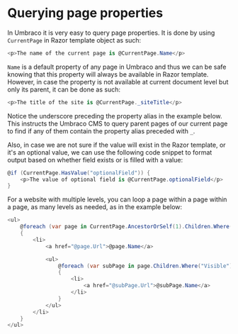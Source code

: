 # Querying page properties

In Umbraco it is very easy to query page properties. It is done by using `CurrentPage` in Razor template object as such:

```csharp
<p>The name of the current page is @CurrentPage.Name</p>
```

`Name` is a default property of any page in Umbraco and thus we can be safe knowing that this property will always be available in Razor template. However, in case the property is not available at current document level but only its parent, it can be done as such:

```csharp
<p>The title of the site is @CurrentPage._siteTitle</p>
```

Notice the underscore preceding the property alias in the example below. This instructs the Umbraco CMS to query parent pages of our current page to find if any of them contain the property alias preceded with `_`.

Also, in case we are not sure if the value will exist in the Razor template, or it's an optional value, we can use the following code snippet to format output based on whether field exists or is filled with a value:

```csharp
@if (CurrentPage.HasValue("optionalField")) {
    <p>The value of optional field is @CurrentPage.optionalField</p>
}
```

For a website with multiple levels, you can loop a page within a page within a page, as many levels as needed, as in the example below:

```csharp
<ul>
    @foreach (var page in CurrentPage.AncestorOrSelf(1).Children.Where("Visible"))
    {
        <li>
            <a href="@page.Url">@page.Name</a>

            <ul>
                @foreach (var subPage in page.Children.Where("Visible"))
                {
                    <li>
                        <a href="@subPage.Url">@subPage.Name</a>
                    </li>
                }
            </ul>
        </li>
    }
</ul>
```